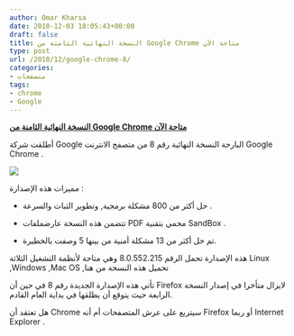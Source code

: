 ```yaml
---
author: Omar Kharsa
date: 2010-12-03 18:05:43+00:00
draft: false
title: النسخة النهائية الثامنة من Google Chrome متاحة الآن
type: post
url: /2010/12/google-chrome-8/
categories:
- متصفحات
tags:
- chrome
- Google
---
```


**[النسخة النهائية الثامنة من Google Chrome متاحة الآن]( https://www.it-scoop.com/2010/12/google-chrome-8/)**




أطلقت شركة Google البارحة النسخة النهائية رقم 8 من متصفح الانترنت Google Chrome .


[![](https://www.it-scoop.com/wp-content/uploads/2010/12/chrome.jpg)
]( https://www.it-scoop.com/2010/12/google-chrome-8/)


مميزات هذه الإصدارة :




* حل أكثر من 800 مشكلة برمجية, وتطوير الثبات والسرعة .




* تتضمن هذه النسخة عارضملفات PDF محمي بتقنية SandBox .




* تم حل أكثر من 13 مشكلة أمنية من بينها 5 وصفت بالخطيرة.




هذه الإصدارة تحمل الرقم 8.0.552.215 وهي متاحة لأنظمة التشغيل الثلاثة Linux ,Windows ,Mac OS ,تحميل هذه النسخة من هنا




تأتي هذه الإصدارة الجديدة رقم 8 في حين أن Firefox لايزال متأخرا في إصدار النسخة الرابعة حيث يتوقع أن يطلقها في بداية العام القادم.







هل تعتقد أن Chrome سيتربع على عرش المتصفحات أم أنه Firefox أو ربما Internet Explorer .



